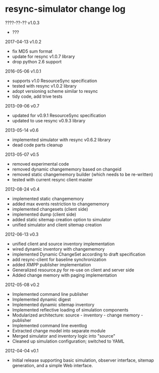 resync-simulator change log
===========================

????-??-?? v1.0.3
  * ???

2017-04-13 v1.0.2
  * fix MD5 sum format
  * update for resync v1.0.7 library
  * drop python 2.6 support

2016-05-06 v1.0.1
  * supports v1.0 ResourceSync specification 
  * tested with resync v1.0.2 library
  * adopt versioning scheme similar to resync
  * tidy code, add trive tests
     
2013-09-06 v0.7
  * updated for v0.9.1 ResourceSync specification
  * updated to use resync v0.9.3 library

2013-05-14 v0.6
  * implemented simulator with resync v0.6.2 library
  * dead code parts cleanup

2013-05-07 v0.5
  * removed experimental code
  * removed dynamic changememory based on changeid
  * removed static changememory builder (which needs to be re-written)
  * tested with current resync client master

2012-08-24 v0.4
  * implemented static changememory
  * added max events restriction to changememory
  * implemented changesets (client side)
  * implemented dump (client side)
  * added static sitemap creation option to simulator
  * unified simulator and client sitemap creation

2012-06-13 v0.3
  * unified client and source inventory implementation
  * wired dynamic inventory with changememory
  * implemented Dynamic ChangeSet according to draft specification
  * add resync-client for baseline synchronization
  * added XMPP publisher implementation
  * Generalized resource.py for re-use on client and server side
  * Added change memory with paging implementation

2012-05-08 v0.2
  * Implemented command line publisher
  * Implemented dynamic digest
  * Implemented dynamic sitemap inventory
  * Implemented reflective loading of simulation components
  * Modularized architecture: source - inventory - change memory - publisher
  * Implemented command line eventlog
  * Extracted change model into separate module
  * Merged simulator and inventory logic into "source"
  * Cleaned up simulation configuration; switched to YAML

2012-04-04 v0.1
  * Initial release supporting basic simulation, observer interface, sitemap
  generation, and a simple Web interface.